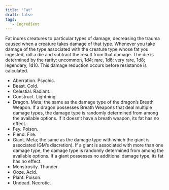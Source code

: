 ```yaml
---
title: "Fat"
draft: false
tags:
   - Ingredient
---
```

Fat inures creatures to particular types of damage, decreasing the trauma caused when a creature takes damage of that type. Whenever you take damage of the type associated with the creature type whose fat you ingested, roll a die and subtract the result from that damage. The die is determined by the rarity: uncommon, 1d4; rare, 1d6; very rare, 1d8; legendary, 1d10. This damage reduction occurs before resistance is calculated. 
- Aberration. Psychic. 
- Beast. Cold. 
- Celestial. Radiant. 
- Construct. Lightning. 
- Dragon. Meta; the same as the damage type of the dragon’s Breath Weapon. If a dragon possesses Breath Weapons that deal multiple damage types, the damage type is randomly determined from among the available options. If it doesn’t have a breath weapon, its fat has no effect. 
- Fey. Poison. 
- Fiend. Fire. 
- Giant. Meta; the same as the damage type with which the giant is associated (GM’s discretion). If a giant is associated with more than one damage type, the damage type is randomly determined from among the available options. If a giant possesses no additional damage type, its fat has no effect. 
- Monstrosity. Thunder. 
- Ooze. Acid. 
- Plant. Poison. 
- Undead. Necrotic.